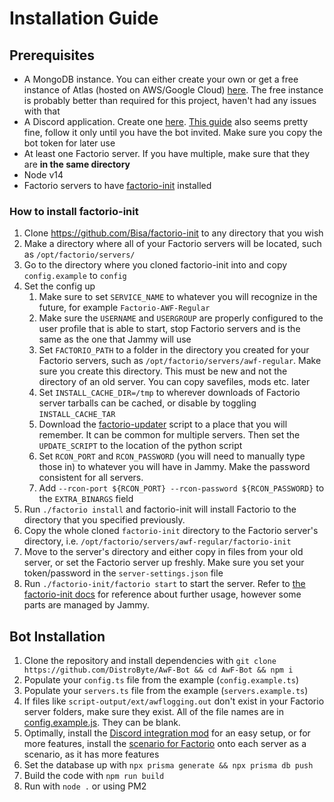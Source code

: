 # Installation Guide

## Prerequisites

- A MongoDB instance. You can either create your own or get a free instance of Atlas (hosted on AWS/Google Cloud) [here](https://docs.atlas.mongodb.com/getting-started/). The free instance is probably better than required for this project, haven't had any issues with that
- A Discord application. Create one [here](https://discord.com/developers/applications). [This guide](https://www.freecodecamp.org/news/create-a-discord-bot-with-javascript-nodejs/) also seems pretty fine, follow it only until you have the bot invited. Make sure you copy the bot token for later use
- At least one Factorio server. If you have multiple, make sure that they are **in the same directory**
- Node v14
- Factorio servers to have [factorio-init](https://github.com/Bisa/factorio-init) installed

### How to install factorio-init

1. Clone https://github.com/Bisa/factorio-init to any directory that you wish
2. Make a directory where all of your Factorio servers will be located, such as `/opt/factorio/servers/`
3. Go to the directory where you cloned factorio-init into and copy `config.example` to `config`
4. Set the config up
   1. Make sure to set `SERVICE_NAME` to whatever you will recognize in the future, for example `Factorio-AWF-Regular`
   2. Make sure the `USERNAME` and `USERGROUP` are properly configured to the user profile that is able to start, stop Factorio servers and is the same as the one that Jammy will use
   3. Set `FACTORIO_PATH` to a folder in the directory you created for your Factorio servers, such as `/opt/factorio/servers/awf-regular`. Make sure you create this directory. This must be new and not the directory of an old server. You can copy savefiles, mods etc. later
   4. Set `INSTALL_CACHE_DIR=/tmp` to wherever downloads of Factorio server tarballs can be cached, or disable by toggling `INSTALL_CACHE_TAR`
   5. Download the [factorio-updater](https://github.com/narc0tiq/factorio-updater) script to a place that you will remember. It can be common for multiple servers. Then set the `UPDATE_SCRIPT` to the location of the python script
   6. Set `RCON_PORT` and `RCON_PASSWORD` (you will need to manually type those in) to whatever you will have in Jammy. Make the password consistent for all servers.
   7. Add `--rcon-port ${RCON_PORT} --rcon-password ${RCON_PASSWORD}` to the `EXTRA_BINARGS` field
5. Run `./factorio install` and factorio-init will install Factorio to the directory that you specified previously.
6. Copy the whole cloned `factorio-init` directory to the Factorio server's directory, i.e. `/opt/factorio/servers/awf-regular/factorio-init`
7. Move to the server's directory and either copy in files from your old server, or set the Factorio server up freshly. Make sure you set your token/password in the `server-settings.json` file
8. Run `./factorio-init/factorio start` to start the server. Refer to [the factorio-init docs](https://github.com/Bisa/factorio-init) for reference about further usage, however some parts are managed by Jammy.

## Bot Installation

1. Clone the repository and install dependencies with `git clone https://github.com/DistroByte/AwF-Bot && cd AwF-Bot && npm i`
2. Populate your `config.ts` file from the example (`config.example.ts`)
3. Populate your `servers.ts` file from the example (`servers.example.ts`)
4. If files like `script-output/ext/awflogging.out` don't exist in your Factorio server folders, make sure they exist. All of the file names are in [config.example.js](config.example.ts#L40). They can be blank.
5. Optimally, install the [Discord integration mod](https://mods.factorio.com/mod/Factorio-Discord-BotIntegration/discussion/60e4b5bf4b7e496a4faed8d1) for an easy setup, or for more features, install the [scenario for Factorio](https://github.com/explosivegaming/scenario/) onto each server as a scenario, as it has more features
6. Set the database up with `npx prisma generate && npx prisma db push`
7. Build the code with `npm run build`
8. Run with `node .` or using PM2
